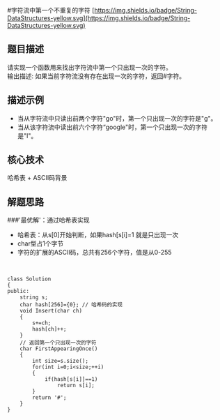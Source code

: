 #字符流中第一个不重复的字符
[https://img.shields.io/badge/String-DataStructures-yellow.svg](https://img.shields.io/badge/String-DataStructures-yellow.svg)<br>


## 题目描述
请实现一个函数用来找出字符流中第一个只出现一次的字符。<br>
输出描述: 如果当前字符流没有存在出现一次的字符，返回#字符。<br>

## 描述示例
- 当从字符流中只读出前两个字符"go"时，第一个只出现一次的字符是"g"。<br>
- 当从该字符流中读出前六个字符“google"时，第一个只出现一次的字符是"l"。<br>

## 核心技术
哈希表 + ASCII码背景<br>

## 解题思路
###'最优解'：通过哈希表实现 <br>
- 哈希表：从s[0]开始判断，如果hash[s[i]=1 就是只出现一次<br>
- char型占1个字节<br>
- 字符的扩展的ASCII码，总共有256个字符，值是从0-255<br>
<br/>

	class Solution
	{
	public:
	    string s;
	    char hash[256]={0}; // 哈希码的实现
	    void Insert(char ch)
	    {
	        s+=ch;
	        hash[ch]++;
	    }
	    // 返回第一个只出现一次的字符
	    char FirstAppearingOnce()
	    {
	        int size=s.size();
	        for(int i=0;i<size;++i)
	        {
	            if(hash[s[i]]==1)
	                return s[i];
	        }
	        return '#';
	    }
	}

<br>